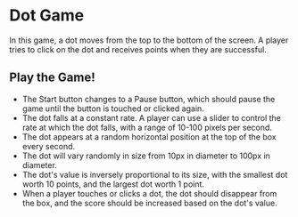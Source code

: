 # Dot Game

In this game, a dot moves from the top to the bottom of the screen. A player tries to click on the dot and receives points when they are successful.

## Play the Game!

- The Start button changes to a Pause button, which should pause the game until the button is touched or clicked again.
- The dot falls at a constant rate. A player can use a slider to control the rate at which the dot falls, with a range of 10-100 pixels per second.
- The dot appears at a random horizontal position at the top of the box every second.
- The dot will vary randomly in size from 10px in diameter to 100px in diameter.
- The dot's value is inversely proportional to its size, with the smallest dot worth 10 points, and the largest dot worth 1 point.
- When a player touches or clicks a dot, the dot should disappear from the box, and the score should be increased based on the dot's value.
